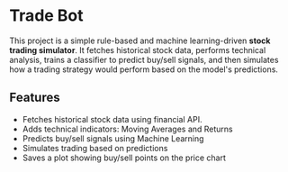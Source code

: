 # Trade Bot

This project is a simple rule-based and machine learning-driven **stock trading simulator**. It fetches historical stock data, performs technical analysis, trains a classifier to predict buy/sell signals, and then simulates how a trading strategy would perform based on the model's predictions.

## Features

- Fetches historical stock data using financial API.
- Adds technical indicators: Moving Averages and Returns
- Predicts buy/sell signals using Machine Learning
- Simulates trading based on predictions
- Saves a plot showing buy/sell points on the price chart
